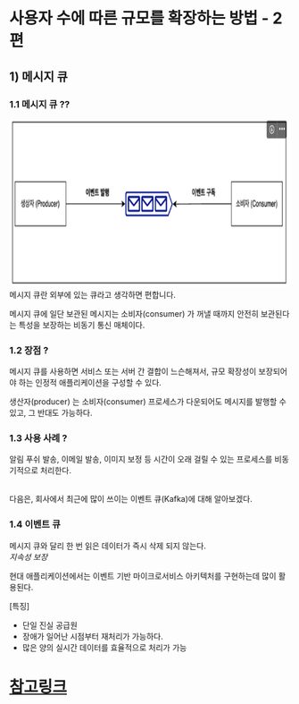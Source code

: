 # ****사용자 수에 따른 규모를 확장하는 방법 - 2 편****

## **1) 메시지 큐**

### **1.1 메시지 큐 ??**
<img src="img/img.png" alt="메시지 큐" width="800" height="300">\
메시지 큐란 외부에 있는 큐라고 생각하면 편합니다.

메시지 큐에 일단 보관된 메시지는 소비자(consumer) 가 꺼낼 때까지 안전히 보관된다는 특성을 보장하는 비동기 통신 매체이다.

### **1.2 장점 ?**

메시지 큐를 사용하면 서비스 또는 서버 간 결합이 느슨해져서, 규모 확장성이 보장되어야 하는 인정적 애플리케이션을 구성할 수 있다.

생산자(producer) 는 소비자(consumer) 프로세스가 다운되어도 메시지를 발행할 수 있고, 그 반대도 가능하다.

### **1.3 사용 사례 ?**

알림 푸쉬 발송, 이메일 발송, 이미지 보정 등 시간이 오래 걸릴 수 있는 프로세스를 비동기적으로 처리한다.

\
다음은, 회사에서 최근에 많이 쓰이는 이벤트 큐(Kafka)에 대해 알아보겠다.

### **1.4 이벤트 큐**

메시지 큐와 달리 한 번 읽은 데이터가 즉시 삭제 되지 않는다.\
*지속성 보장*

현대 애플리케이션에서는 이벤트 기반 마이크로서비스 아키텍처를 구현하는데 많이 활용된다.

[특징]

- 단일 진실 공급원
- 장애가 일어난 시점부터 재처리가 가능하다.
- 많은 양의 실시간 데이터를 효율적으로 처리가 가능

# [참고링크](https://www.youtube.com/watch?v=H_DaPyUOeTo&ab_channel=%EB%8D%B0%EB%B8%8C%EC%9B%90%EC%98%81DVWY)

